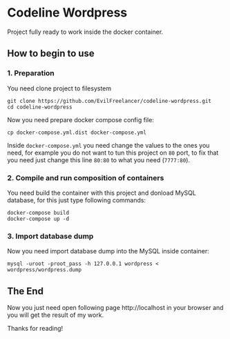 # Codeline Wordpress

Project fully ready to work inside the docker container.

## How to begin to use

### 1. Preparation

You need clone project to filesystem

    git clone https://github.com/EvilFreelancer/codeline-wordpress.git
    cd codeline-wordpress

Now you need prepare docker compose config file:

    cp docker-compose.yml.dist docker-compose.yml

Inside `docker-compose.yml` you need change the values to the ones you
need, for example you do not want to tun this project on `80` port, to
fix that you need just change this line `80:80` to what you need (`7777:80`).

### 2. Compile and run composition of containers

You need build the container with this project and donload MySQL
database, for this just type following commands:

    docker-compose build
    docker-compose up -d

### 3. Import database dump

Now you need import database dump into the MySQL inside container:

    mysql -uroot -proot_pass -h 127.0.0.1 wordpress < wordpress/wordpress.dump

## The End

Now you just need open following page http://localhost in your browser
and you will get the result of my work.

Thanks for reading!
